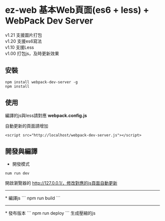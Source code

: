 # ez-web 基本Web頁面(es6 + less) + WebPack Dev Server 

v1.21 支援圖片打包<br>
v1.20 支援es6寫法<br>
v1.10 支援Less<br>
v1.00 打包js，及時更新效果 

## 安裝

```
npm install webpack-dev-server -g
npm install
```

## 使用

編譯的js與less請對應 **webpack.config.js**

自動更新的頁面請增加
```
<script src="http://localhost/webpack-dev-server.js"></script>
```

## 開發與編譯

* 開發模式
```
num run dev 
```
開啟瀏覽器的 http://127.0.0.1/，修改對應的js頁面自動更新
<hr>
* 編譯js
```
npm run build
```
<hr>
* 發布版本
```
npm run deploy
```
生成壓縮的js
